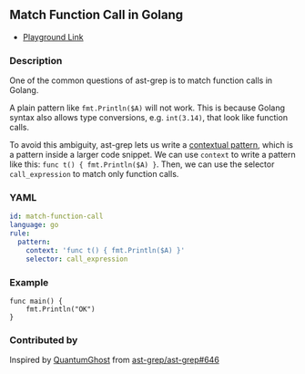 ## Match Function Call in Golang

* [Playground Link](/playground.html#eyJtb2RlIjoiQ29uZmlnIiwibGFuZyI6ImdvIiwicXVlcnkiOiJhd2FpdCAkQSIsInJld3JpdGUiOiJ0cnkge1xuICAgIGF3YWl0ICRBXG59IGNhdGNoKGUpIHtcbiAgICAvLyB0b2RvXG59IiwiY29uZmlnIjoicnVsZTpcbiAgcGF0dGVybjpcbiAgICBjb250ZXh0OiAnZnVuYyB0KCkgeyBmbXQuUHJpbnRsbigkJCRBKSB9J1xuICAgIHNlbGVjdG9yOiBjYWxsX2V4cHJlc3Npb25cbiIsInNvdXJjZSI6ImZ1bmMgbWFpbigpIHtcbiAgICBmbXQuUHJpbnRsbihcIk9LXCIpXG59In0=)

### Description

One of the common questions of ast-grep is to match function calls in Golang.

A plain pattern like `fmt.Println($A)` will not work. This is because Golang syntax also allows type conversions, e.g. `int(3.14)`, that look like function calls.

To avoid this ambiguity, ast-grep lets us write a [contextual pattern](/guide/rule-config/atomic-rule.html#pattern), which is a pattern inside a larger code snippet.
We can use `context` to write a pattern like this: `func t() { fmt.Println($A) }`. Then, we can use the selector `call_expression` to match only function calls.

### YAML

```yaml
id: match-function-call
language: go
rule:
  pattern:
    context: 'func t() { fmt.Println($A) }'
    selector: call_expression
```

### Example

<!-- highlight matched code in curly-brace {lineNum} -->
```go{2}
func main() {
    fmt.Println("OK")
}
```

### Contributed by
Inspired by [QuantumGhost](https://github.com/QuantumGhost) from [ast-grep/ast-grep#646](https://github.com/ast-grep/ast-grep/issues/646)